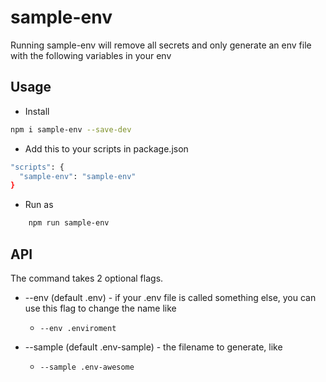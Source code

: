 # sample-env

Running sample-env will remove all secrets and only generate an env file with the following variables in your env



## Usage

- Install

```sh
npm i sample-env --save-dev
```

- Add this to your scripts in package.json

```sh
"scripts": {
  "sample-env": "sample-env"
}
```

- Run as

```sh
    npm run sample-env
```

## API
The command takes 2 optional flags.
* --env (default .env) - if your .env file is called something else, you can use this flag to change the name like 
  * `--env .enviroment`

* --sample (default .env-sample) - the filename to generate, like 
  * `--sample .env-awesome`
